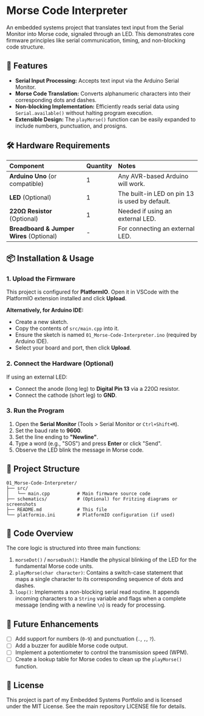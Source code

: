 # Morse Code Interpreter

An embedded systems project that translates text input from the Serial Monitor into Morse code, signaled through an LED. This demonstrates core firmware principles like serial communication, timing, and non-blocking code structure.


## 🚀 Features

- **Serial Input Processing:** Accepts text input via the Arduino Serial Monitor.
- **Morse Code Translation:** Converts alphanumeric characters into their corresponding dots and dashes.
- **Non-blocking Implementation:** Efficiently reads serial data using `Serial.available()` without halting program execution.
- **Extensible Design:** The `playMorse()` function can be easily expanded to include numbers, punctuation, and prosigns.

## 🛠️ Hardware Requirements

| Component | Quantity | Notes |
| :--- | :--- | :--- |
| **Arduino Uno** (or compatible) | 1 | Any AVR-based Arduino will work. |
| **LED** (Optional) | 1 | The built-in LED on pin 13 is used by default. |
| **220Ω Resistor** (Optional) | 1 | Needed if using an external LED. |
| **Breadboard & Jumper Wires** (Optional) | - | For connecting an external LED. |

## 📦 Installation & Usage

### 1. Upload the Firmware
This project is configured for **PlatformIO**. Open it in VSCode with the PlatformIO extension installed and click **Upload**.

**Alternatively, for Arduino IDE:**
- Create a new sketch.
- Copy the contents of `src/main.cpp` into it.
- Ensure the sketch is named `01_Morse-Code-Interpreter.ino` (required by Arduino IDE).
- Select your board and port, then click **Upload**.

### 2. Connect the Hardware (Optional)
If using an external LED:
- Connect the anode (long leg) to **Digital Pin 13** via a 220Ω resistor.
- Connect the cathode (short leg) to **GND**.

### 3. Run the Program
1.  Open the **Serial Monitor** (Tools > Serial Monitor or `Ctrl+Shift+M`).
2.  Set the baud rate to **9600**.
3.  Set the line ending to **"Newline"**.
4.  Type a word (e.g., "SOS") and press **Enter** or click "Send".
5.  Observe the LED blink the message in Morse code.

## 📁 Project Structure

```
01_Morse-Code-Interpreter/
├── src/
│   └── main.cpp          # Main firmware source code
├── schematics/           # (Optional) for Fritzing diagrams or screenshots
├── README.md             # This file
└── platformio.ini        # PlatformIO configuration (if used)
```

## 🔧 Code Overview

The core logic is structured into three main functions:

1.  `morseDot()` / `morseDash()`: Handle the physical blinking of the LED for the fundamental Morse code units.
2.  `playMorse(char character)`: Contains a switch-case statement that maps a single character to its corresponding sequence of dots and dashes.
3.  `loop()`: Implements a non-blocking serial read routine. It appends incoming characters to a `String` variable and flags when a complete message (ending with a newline `\n`) is ready for processing.

## 🚧 Future Enhancements

- [ ] Add support for numbers (`0-9`) and punctuation (`.`, `,`, `?`).
- [ ] Add a buzzer for audible Morse code output.
- [ ] Implement a potentiometer to control the transmission speed (WPM).
- [ ] Create a lookup table for Morse codes to clean up the `playMorse()` function.

## 📜 License

This project is part of my Embedded Systems Portfolio and is licensed under the MIT License. See the main repository LICENSE file for details.
